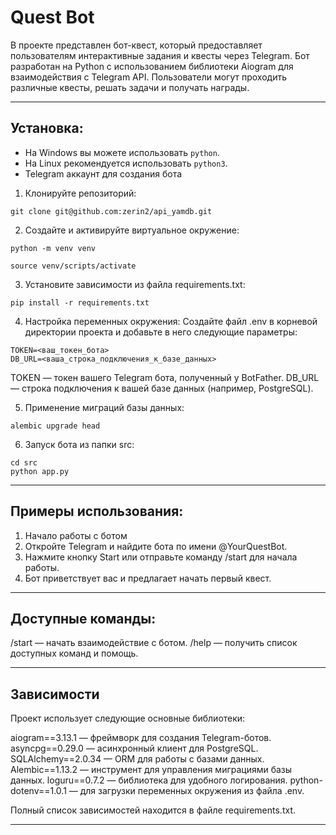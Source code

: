 # Quest Bot

В проекте представлен бот-квест, который предоставляет пользователям интерактивные задания и квесты через Telegram. 
Бот разработан на Python с использованием библиотеки Aiogram для взаимодействия с Telegram API. 
Пользователи могут проходить различные квесты, решать задачи и получать награды.

---

## Установка:

- На Windows вы можете использовать `python`.
- На Linux рекомендуется использовать `python3`.
- Telegram аккаунт для создания бота


1. Клонируйте репозиторий:
```
git clone git@github.com:zerin2/api_yamdb.git
```
2. Cоздайте и активируйте виртуальное окружение:
```
python -m venv venv
```
```
source venv/scripts/activate
```
3. Установите зависимости из файла requirements.txt:
```
pip install -r requirements.txt
```
4. Настройка переменных окружения:
Создайте файл .env в корневой директории проекта и добавьте в него следующие параметры:
```
TOKEN=<ваш_токен_бота>
DB_URL=<ваша_строка_подключения_к_базе_данных>
```
TOKEN — токен вашего Telegram бота, полученный у BotFather.
DB_URL — строка подключения к вашей базе данных (например, PostgreSQL).

5. Применение миграций базы данных:
```
alembic upgrade head
```
6. Запуск бота из папки src:
```
cd src
python app.py
```

---

## Примеры использования:

1. Начало работы с ботом
2. Откройте Telegram и найдите бота по имени @YourQuestBot.
3. Нажмите кнопку Start или отправьте команду /start для начала работы.
4. Бот приветствует вас и предлагает начать первый квест.

---

## Доступные команды:
/start — начать взаимодействие с ботом.
/help — получить список доступных команд и помощь.

---

## Зависимости
Проект использует следующие основные библиотеки:

aiogram==3.13.1 — фреймворк для создания Telegram-ботов.
asyncpg==0.29.0 — асинхронный клиент для PostgreSQL.
SQLAlchemy==2.0.34 — ORM для работы с базами данных.
Alembic==1.13.2 — инструмент для управления миграциями базы данных.
loguru==0.7.2 — библиотека для удобного логирования.
python-dotenv==1.0.1 — для загрузки переменных окружения из файла .env.

Полный список зависимостей находится в файле requirements.txt.

---

